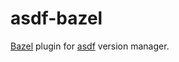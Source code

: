 # asdf-bazel

[Bazel](https://bazel.build/) plugin for
[asdf](https://github.com/asdf-vm/asdf) version manager.
